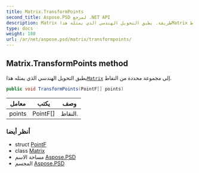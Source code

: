 ```yaml
---
title: Matrix.TransformPoints
second_title: Aspose.PSD لمرجع .NET API
description: Matrix طريقة. يطبق التحويل الهندسي الذي يمثله هذاMatrix إلى مجموعة محددة من النقاط.
type: docs
weight: 180
url: /ar/net/aspose.psd/matrix/transformpoints/
---
```

## Matrix.TransformPoints method

يطبق التحويل الهندسي الذي يمثله هذا[`Matrix`](../) إلى مجموعة محددة من النقاط.

```csharp
public void TransformPoints(PointF[] points)
```

| معامل | يكتب | وصف |
| --- | --- | --- |
| points | PointF[] | النقاط. |

### أنظر أيضا

* struct [PointF](../../pointf/)
* class [Matrix](../)
* مساحة الاسم [Aspose.PSD](../../matrix/)
* المجسم [Aspose.PSD](../../../)


